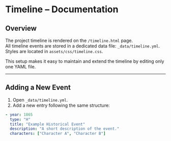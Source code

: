# Timeline – Documentation

## Overview
The project timeline is rendered on the `/timeline.html` page.  
All timeline events are stored in a dedicated data file: `_data/timeline.yml`.  
Styles are located in `assets/css/timeline.css`.

This setup makes it easy to maintain and extend the timeline by editing only one YAML file.

---

## Adding a New Event
1. Open `_data/timeline.yml`.
2. Add a new entry following the same structure:

```yaml
- year: 1865
  type: "H"
  title: "Example Historical Event"
  description: "A short description of the event."
  characters: ["Character A", "Character B"]
